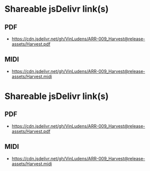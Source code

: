 # Shareable jsDelivr link(s)
## PDF
- https://cdn.jsdelivr.net/gh/VinLudens/ARR-009_Harvest@release-assets/Harvest.pdf
## MIDI
- https://cdn.jsdelivr.net/gh/VinLudens/ARR-009_Harvest@release-assets/Harvest.midi
# Shareable jsDelivr link(s)
## PDF
- https://cdn.jsdelivr.net/gh/VinLudens/ARR-009_Harvest@release-assets/Harvest.pdf
## MIDI
- https://cdn.jsdelivr.net/gh/VinLudens/ARR-009_Harvest@release-assets/Harvest.midi
